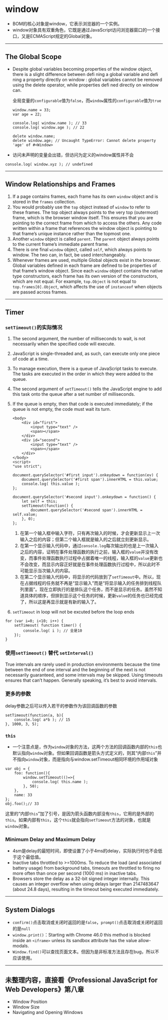 
# window
* BOM的核心对象是window，它表示浏览器的一个实例。
* window对象具有双重角色，它既是通过JavaScript访问浏览器窗口的一个接口，又是ECMAScript规定的Global对象。


***
## The Global Scope
* Despite global variables becoming properties of the  window object, there is a slight difference between defi ning a global variable and defi ning a property directly on  window : global variables cannot be removed using the  delete operator, while properties defi ned directly on window can.   

    全局变量的`configurable`值为`false`，而`window`属性的`configurable`值为`true`
    ```
    window.name = 33;
    var age = 22;

    console.log( window.name ); // 33
    console.log( window.age ); // 22

    delete window.name;
    delete window.age; // Uncaught TypeError: Cannot delete property 'age' of #<Window>
    ```

* 访问未声明的变量会出错，但访问为定义的window属性并不会
```
console.log( window.xyz ); // undefined
```


***
## Window Relationships and Frames
1. If a page contains frames, each frame has its own `window` object and is stored in the `frames` collection.
2. You would probably use the `top` object instead of `window` to refer to these frames. The top object always points to the very top (outermost) frame, which is the browser window itself. This ensures that you are pointing to the correct frame from which to access the others.  Any code written within a frame that references the window object is pointing to that frame’s unique instance rather than the topmost one.
3. Another `window` object is called `parent`. The `parent` object always points to the current frame’s immediate parent frame.
4. There is one final `window` object, called `self`, which always points to window. The two can, in fact, be used interchangeably.
5. Whenever frames are used, multiple Global objects exist in the browser. Global variables defined in each frame are defined to be properties of that frame’s window object. Since each `window` object contains the native type constructors, each frame has its own version of the constructors, which are not equal. For example, `top.Object` is not equal to `top.frames[0].Object`, which affects the use of `instanceof` when objects are passed across frames.


***
## Timer
### `setTimeout()`的实际情况
1. The second argument, the number of milliseconds to wait, is not necessarily when the specified code will execute.
2. JavaScript is single-threaded and, as such, can execute only one piece of code at a time.
3. To manage execution, there is a queue of JavaScript tasks to execute. The tasks are executed in the order in which they were added to the queue.
4. The second argument of `setTimeout()` tells the JavaScript engine to add this task onto the queue after a set number of milliseconds.
5. If the queue is empty, then that code is executed immediately; if the queue is not empty, the code must wait its turn.

    ```
    <body>
        <div id="first">
            <input type="text" />
            <span></span>
        </div>
        <div id="second">
            <input type="text" />
            <span></span>
        </div>
    </body>
    <script>
    "use strict";

    document.querySelector('#first input').onkeydown = function(ev) {
        document.querySelector('#first span').innerHTML = this.value;
        console.log( this.value );
    };

    document.querySelector('#second input').onkeydown = function() {
        let self = this;
        setTimeout(function() {
            document.querySelector('#second span').innerHTML = self.value;
        }, 0);
    };
    ```
    1. 在第一个输入框中输入字符，只有再次输入的时候，才会更新显示上一次输入之后的内容；但第二个输入框就是输入的之后就立刻更新显示。
    2. 在第一个显示输入代码中，通过`console.log`每次输出的也是上一次输入之后的内容，证明在事件处理函数的执行之前，输入框的`value`并没有改变，而事件处理函数执行过程中占据着唯一的线程，输入框的`value`更新也不会改变，而显示内容正好就是在事件处理函数执行过程中，所以此时不可能显示当次输入的内容。
    3. 在第二个显示输入代码中，将显示的代码放到了`setTimeout`中。所以，现在占据线程的任务就不再是“显示输入”而是“将显示输入的任务排到线程队列里面”。现在立即执行的是排队这个任务，而不是显示的任务。虽然不知道具体的顺序，但排到显示这个任务的时候，更新`value`的任务也已经完成了，所以这是再显示就是有新的输入了。
6. `setTimeout` in loop will not be excuted before the loop ends
```
for (var i=0; i<10; i++) {
    setTimeout( function timer() {
        console.log( i ); // 全是10
    });
}
```


### 使用`setTimeout()` 替代 `setInterval()`
True intervals are rarely used in production environments because the time between the end of one interval and the beginning of the next is not necessarily guaranteed, and some intervals may be skipped. Using timeouts  ensures that can’t happen. Generally speaking, it’s best to avoid intervals.

### 更多的参数
delay参数之后可以传入若干的参数作为该回调函数的参数
```
setTimeout(function(a, b){
    console.log( a*b ); // 15
}, 1000, 3, 5);
```

### `this`
* 一个注意点是，作为`window`对象的方法，这两个方法的回调函数内部的`this`也默认指向`window`对象。但如果回调函数是箭头方式定义的，则其“内部`this`”并不指向`window`对象，而是指向与window.setTimeout相同环境的作用域对象
```
var obj = {
    foo: function(){
        window.setTimeout(()=>{
            console.log( this.name );
        }, 50);
    },
    name: 33
};
obj.foo();// 33
```
这里的“内部`this`”加了引号，是因为箭头函数内部没有`this`，它用的是外部的`this`。如果内部有`this`，这个`this`就会指向`setTimeout`方法的对象，也就是`window`对象。

### Minimum Delay and Maximum Delay
* 4sm是delay的最短时间，即使设置了小于4ms的delay，实际执行时也不会低于这个最低值。
*  Inactive tabs throttled to >=1000ms. To reduce the load (and associated battery usage) from background tabs, timeouts are throttled to firing no more often than once per second (1000 ms) in inactive tabs.
* Browsers store the delay as a 32-bit signed integer internally. This causes an integer overflow when using delays larger than 2147483647 (about 24.8 days), resulting in the timeout being executed immediately.




***
## System Dialogs
* `confirm()`点击取消或关闭时返回的是`false`，`prompt()`点击取消或关闭时返回的是`null`
* `window.print()`：Starting with Chrome 46.0 this method is blocked inside an `<iframe>` unless its sandbox attribute has the value allow-modals.
* `Window.find()`可以查找页面文本。但因为是非标准方法且存在bug，所以不应该使用。


***
## 未整理内容，直接看《Professional JavaScript for Web Developers》第八章
* Window Position
* Window Size
* Navigating and Opening Windows
